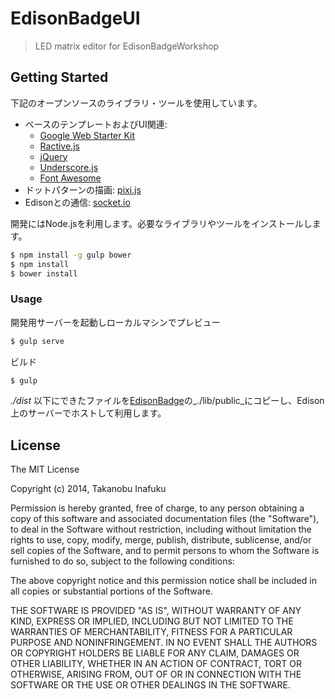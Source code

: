 EdisonBadgeUI
=============


> LED matrix editor for EdisonBadgeWorkshop


## Getting Started

下記のオープンソースのライブラリ・ツールを使用しています。

* ベースのテンプレートおよびUI関連:
  * [Google Web Starter Kit](https://github.com/google/web-starter-kit)
  * [Ractive.js](https://github.com/ractivejs/ractive)
  * [jQuery](https://github.com/jquery/jquery)
  * [Underscore.js](https://github.com/jashkenas/underscore)
  * [Font Awesome](https://github.com/FortAwesome/Font-Awesome)
* ドットパターンの描画: [pixi.js](https://github.com/GoodBoyDigital/pixi.js/)
* Edisonとの通信: [socket.io](http://socket.io/)

開発にはNode.jsを利用します。必要なライブラリやツールをインストールします。

```bash
$ npm install -g gulp bower
$ npm install
$ bower install
```

### Usage

開発用サーバーを起動しローカルマシンでプレビュー

```bash
$ gulp serve
```

ビルド

```bash
$ gulp
```

_./dist_ 以下にできたファイルを[EdisonBadge](https://github.com/inafact/EdisonBadgeWorkshop/tree/master/EdisonBadge)の_./lib/public_にコピーし、Edison上のサーバーでホストして利用します。


## License 

The MIT License

Copyright (c) 2014, Takanobu Inafuku

Permission is hereby granted, free of charge, to any person
obtaining a copy of this software and associated documentation
files (the "Software"), to deal in the Software without
restriction, including without limitation the rights to use,
copy, modify, merge, publish, distribute, sublicense, and/or sell
copies of the Software, and to permit persons to whom the
Software is furnished to do so, subject to the following
conditions:

The above copyright notice and this permission notice shall be
included in all copies or substantial portions of the Software.

THE SOFTWARE IS PROVIDED "AS IS", WITHOUT WARRANTY OF ANY KIND,
EXPRESS OR IMPLIED, INCLUDING BUT NOT LIMITED TO THE WARRANTIES
OF MERCHANTABILITY, FITNESS FOR A PARTICULAR PURPOSE AND
NONINFRINGEMENT. IN NO EVENT SHALL THE AUTHORS OR COPYRIGHT
HOLDERS BE LIABLE FOR ANY CLAIM, DAMAGES OR OTHER LIABILITY,
WHETHER IN AN ACTION OF CONTRACT, TORT OR OTHERWISE, ARISING
FROM, OUT OF OR IN CONNECTION WITH THE SOFTWARE OR THE USE OR
OTHER DEALINGS IN THE SOFTWARE.
